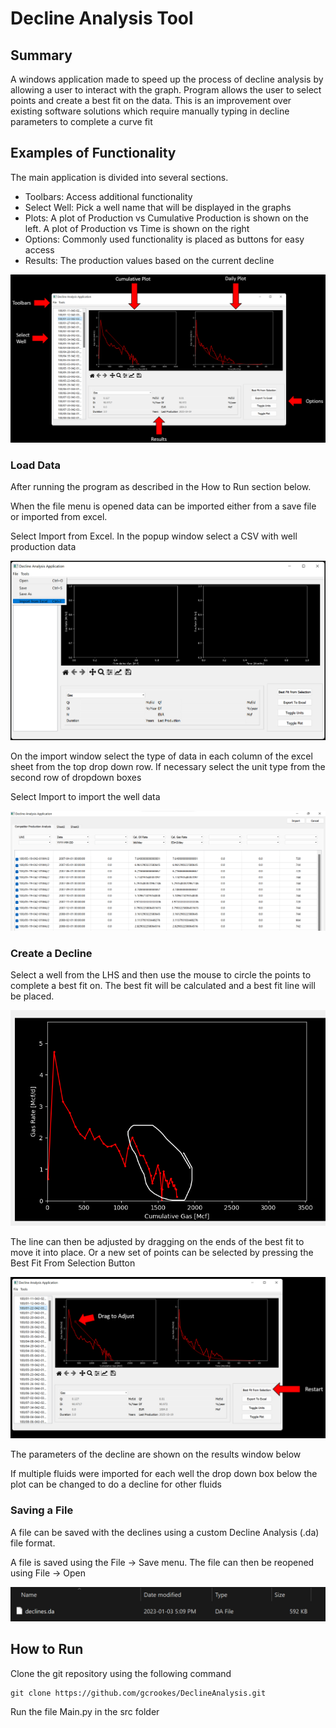 # Decline Analysis Tool

## Summary


A windows application made to speed up the process of decline analysis by allowing a user to interact with the graph. Program allows the user to select points and create a best fit on the data. This is an improvement over existing software solutions which require manually typing in decline parameters to complete a curve fit

## Examples of Functionality

The main application is divided into several sections.

- Toolbars: Access additional functionality
- Select Well: Pick a well name that will be displayed in the graphs
- Plots: A plot of Production vs Cumulative Production is shown on the left. A plot of Production vs Time is shown on the right
- Options: Commonly used functionality is placed as buttons for easy access
- Results: The production values based on the current decline  

![Menus](/Document/Screenshot/menus.png)


### Load Data

After running the program as described in the How to Run section below.

When the file menu is opened data can be imported either from a save file or imported from excel. 

Select Import from Excel. In the popup window select a CSV with well production data

![Open Excel](/Document/Screenshot/open_excel.png)

On the import window select the type of data in each column of the excel sheet from the top drop down row. If necessary select the unit type from the second row of dropdown boxes

Select Import to import the well data

![Import Data](/Document/Screenshot/import_excel.png)


### Create a Decline

Select a well from the LHS and then use the mouse to circle the points to complete a best fit on. The best fit will be calculated and a best fit line will be placed. 

![Creating Decline](/Document/Screenshot/selecting_points.png)

The line can then be adjusted by dragging on the ends of the best fit to move it into place. Or a new set of points can be selected by pressing the Best Fit From Selection Button

![Adjusting Decline](/Document/Screenshot/adjust_decline.png)

The parameters of the decline are shown on the results window below

If multiple fluids were imported for each well the drop down box below the plot can be changed to do a decline for other fluids


### Saving a File

A file can be saved with the declines using a custom Decline Analysis (.da) file format.

A file is saved using the File -> Save menu. The file can then be reopened using File -> Open

![Saved File](/Document/Screenshot/save_file.png)

## How to Run

Clone the git repository using the following command

```
git clone https://github.com/gcrookes/DeclineAnalysis.git
```

Run the file Main.py in the src folder